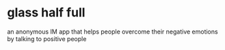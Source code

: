 # glass half full
an anonymous IM app that helps people overcome their negative emotions by talking to positive people
